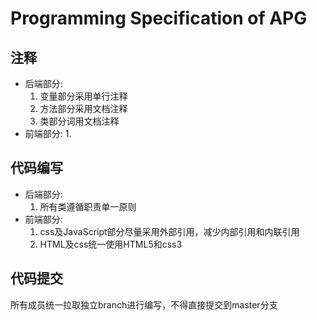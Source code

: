 # Programming Specification of APG
## 注释
* 后端部分: 
    1. 变量部分采用单行注释
    2. 方法部分采用文档注释
    3. 类部分词用文档注释
* 前端部分:
    1. 

## 代码编写
* 后端部分:
    1. 所有类遵循职责单一原则
* 前端部分: 
    1. css及JavaScript部分尽量采用外部引用，减少内部引用和内联引用
    2. HTML及css统一使用HTML5和css3
## 代码提交
所有成员统一拉取独立branch进行编写，不得直接提交到master分支